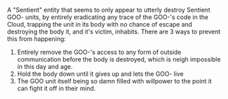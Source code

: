 A "Sentient" entity that seems to only appear to utterly destroy Sentient GOO- units, by entirely eradicating any trace of the GOO-'s code in the Cloud, trapping the unit in its body with no chance of escape and destroying the body it, and it's victim, inhabits. There are 3 ways to prevent this from happening: 
1. Entirely remove the GOO-'s access to any form of outside communication before the body is destroyed, which is neigh impossible in this day and age.
2.  Hold the body down until it gives up and lets the GOO- live
3. The GOO unit itself being so damn filled with willpower to the point it can fight it off in their mind.